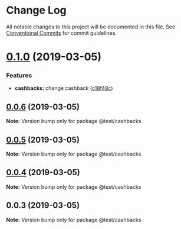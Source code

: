 # Change Log

All notable changes to this project will be documented in this file.
See [Conventional Commits](https://conventionalcommits.org) for commit guidelines.

# [0.1.0](https://github.com/shopback/rate-and-tier-service/src/packages/global/compare/@test/cashbacks@0.0.6...@test/cashbacks@0.1.0) (2019-03-05)


### Features

* **cashbacks:** change cashback ([c18f48c](https://github.com/shopback/rate-and-tier-service/src/packages/global/commit/c18f48c))





## [0.0.6](https://github.com/shopback/rate-and-tier-service/src/packages/global/compare/@test/cashbacks@0.0.5...@test/cashbacks@0.0.6) (2019-03-05)

**Note:** Version bump only for package @test/cashbacks





## [0.0.5](https://github.com/shopback/rate-and-tier-service/src/packages/global/compare/@test/cashbacks@0.0.4...@test/cashbacks@0.0.5) (2019-03-05)

**Note:** Version bump only for package @test/cashbacks





## [0.0.4](https://github.com/shopback/rate-and-tier-service/src/packages/global/compare/@test/cashbacks@0.0.3...@test/cashbacks@0.0.4) (2019-03-05)

**Note:** Version bump only for package @test/cashbacks





## 0.0.3 (2019-03-05)

**Note:** Version bump only for package @test/cashbacks
